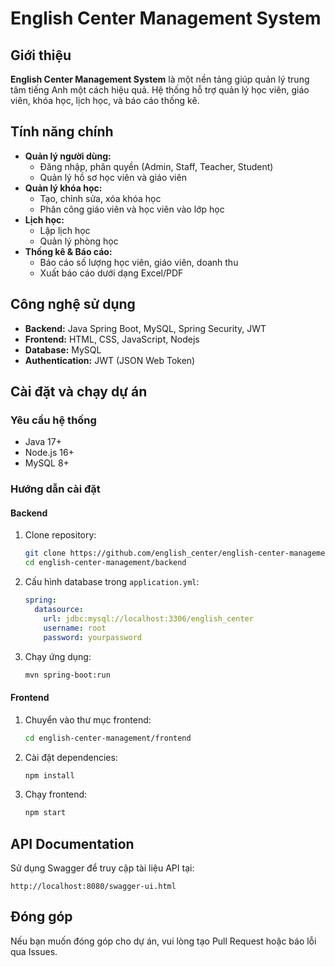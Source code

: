 # English Center Management System

## Giới thiệu

**English Center Management System** là một nền tảng giúp quản lý trung tâm tiếng Anh một cách hiệu quả. Hệ thống hỗ trợ quản lý học viên, giáo viên, khóa học, lịch học, và báo cáo thống kê.

## Tính năng chính

- **Quản lý người dùng:**
  - Đăng nhập, phân quyền (Admin, Staff, Teacher, Student)
  - Quản lý hồ sơ học viên và giáo viên
- **Quản lý khóa học:**
  - Tạo, chỉnh sửa, xóa khóa học
  - Phân công giáo viên và học viên vào lớp học
- **Lịch học:**
  - Lập lịch học
  - Quản lý phòng học
- **Thống kê & Báo cáo:**
  - Báo cáo số lượng học viên, giáo viên, doanh thu
  - Xuất báo cáo dưới dạng Excel/PDF

## Công nghệ sử dụng

- **Backend:** Java Spring Boot, MySQL, Spring Security, JWT
- **Frontend:** HTML, CSS, JavaScript, Nodejs
- **Database:** MySQL
- **Authentication:** JWT (JSON Web Token)

## Cài đặt và chạy dự án

### Yêu cầu hệ thống
- Java 17+
- Node.js 16+
- MySQL 8+

### Hướng dẫn cài đặt
#### Backend
1. Clone repository:
   ```bash
   git clone https://github.com/english_center/english-center-management.git
   cd english-center-management/backend
   ```
2. Cấu hình database trong `application.yml`:
   ```yaml
   spring:
     datasource:
       url: jdbc:mysql://localhost:3306/english_center
       username: root
       password: yourpassword
   ```
3. Chạy ứng dụng:
   ```bash
   mvn spring-boot:run
   ```

#### Frontend
1. Chuyển vào thư mục frontend:
   ```bash
   cd english-center-management/frontend
   ```
2. Cài đặt dependencies:
   ```bash
   npm install
   ```
3. Chạy frontend:
   ```bash
   npm start
   ```

## API Documentation
Sử dụng Swagger để truy cập tài liệu API tại:
```
http://localhost:8080/swagger-ui.html
```

## Đóng góp
Nếu bạn muốn đóng góp cho dự án, vui lòng tạo Pull Request hoặc báo lỗi qua Issues.



